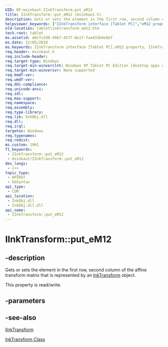 ```yaml
---
UID: NF:msinkaut.IInkTransform.put_eM12
title: IInkTransform::put_eM12 (msinkaut.h)
description: Gets or sets the element in the first row, second column of the affine transform matrix that is represented by an InkTransform object.
helpviewer_keywords: ["IInkTransform interface [Tablet PC]","eM12 property","IInkTransform.eM12","IInkTransform.put_eM12","IInkTransform::eM12","IInkTransform::get_eM12","IInkTransform::put_eM12","InkTransform.get_eM12","InkTransform.put_eM12","e0cfcd30-49b7-457f-8e1f-faa433b4e8ef","eM12 property [Tablet PC]","eM12 property [Tablet PC]","IInkTransform interface","get_eM12","msinkaut/IInkTransform::eM12","msinkaut/IInkTransform::get_eM12","msinkaut/IInkTransform::put_eM12","put_eM12","tablet.inktransform_em12"]
old-location: tablet\inktransform_em12.htm
tech.root: tablet
ms.assetid: e0cfcd30-49b7-457f-8e1f-faa433b4e8ef
ms.date: 12/05/2018
ms.keywords: IInkTransform interface [Tablet PC],eM12 property, IInkTransform.eM12, IInkTransform.put_eM12, IInkTransform::eM12, IInkTransform::get_eM12, IInkTransform::put_eM12, InkTransform.get_eM12, InkTransform.put_eM12, e0cfcd30-49b7-457f-8e1f-faa433b4e8ef, eM12 property [Tablet PC], eM12 property [Tablet PC],IInkTransform interface, get_eM12, msinkaut/IInkTransform::eM12, msinkaut/IInkTransform::get_eM12, msinkaut/IInkTransform::put_eM12, put_eM12, tablet.inktransform_em12
req.header: msinkaut.h
req.include-header: 
req.target-type: Windows
req.target-min-winverclnt: Windows XP Tablet PC Edition [desktop apps only]
req.target-min-winversvr: None supported
req.kmdf-ver: 
req.umdf-ver: 
req.ddi-compliance: 
req.unicode-ansi: 
req.idl: 
req.max-support: 
req.namespace: 
req.assembly: 
req.type-library: 
req.lib: InkObj.dll
req.dll: 
req.irql: 
targetos: Windows
req.typenames: 
req.redist: 
ms.custom: 19H1
f1_keywords:
 - IInkTransform::put_eM12
 - msinkaut/IInkTransform::put_eM12
dev_langs:
 - c++
topic_type:
 - APIRef
 - kbSyntax
api_type:
 - COM
api_location:
 - InkObj.dll
 - InkObj.dll.dll
api_name:
 - IInkTransform::put_eM12
---
```


# IInkTransform::put_eM12


## -description

Gets or sets the element in the first row, second column of the affine transform matrix that is represented by an <a href="/windows/desktop/tablet/inktransform-class">InkTransform</a> object.



This property is read/write.

## -parameters

## -see-also

<a href="https://msdn.microsoft.com/en-us/library/Mt846808(v=VS.85).aspx">IInkTransform</a>



<a href="/windows/desktop/tablet/inktransform-class">InkTransform Class</a>

